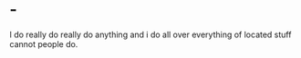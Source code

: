 # -
I do really do really do anything and i do all over everything of located stuff cannot people do.
